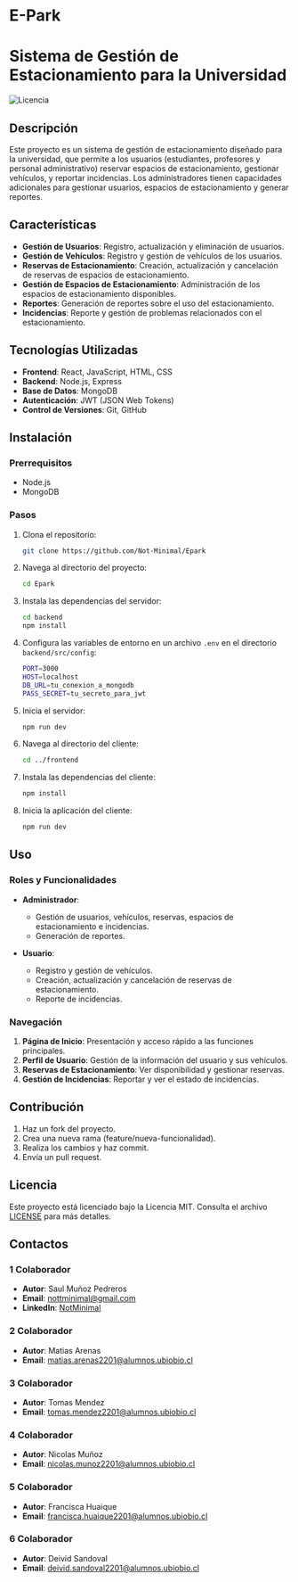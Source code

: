 # E-Park
# Sistema de Gestión de Estacionamiento para la Universidad

![Licencia](https://img.shields.io/badge/Licencia-MIT-green)

## Descripción

Este proyecto es un sistema de gestión de estacionamiento diseñado para la universidad, que permite a los usuarios (estudiantes, profesores y personal administrativo) reservar espacios de estacionamiento, gestionar vehículos, y reportar incidencias. Los administradores tienen capacidades adicionales para gestionar usuarios, espacios de estacionamiento y generar reportes.

## Características

- **Gestión de Usuarios**: Registro, actualización y eliminación de usuarios.
- **Gestión de Vehículos**: Registro y gestión de vehículos de los usuarios.
- **Reservas de Estacionamiento**: Creación, actualización y cancelación de reservas de espacios de estacionamiento.
- **Gestión de Espacios de Estacionamiento**: Administración de los espacios de estacionamiento disponibles.
- **Reportes**: Generación de reportes sobre el uso del estacionamiento.
- **Incidencias**: Reporte y gestión de problemas relacionados con el estacionamiento.

## Tecnologías Utilizadas

- **Frontend**: React, JavaScript, HTML, CSS
- **Backend**: Node.js, Express
- **Base de Datos**: MongoDB
- **Autenticación**: JWT (JSON Web Tokens)
- **Control de Versiones**: Git, GitHub

## Instalación

### Prerrequisitos

- Node.js
- MongoDB

### Pasos

1. Clona el repositorio:

    ```bash
    git clone https://github.com/Not-Minimal/Epark
    ```

2. Navega al directorio del proyecto:

    ```bash
    cd Epark
    ```

3. Instala las dependencias del servidor:

    ```bash
    cd backend
    npm install
    ```

4. Configura las variables de entorno en un archivo `.env` en el directorio `backend/src/config`:

    ```bash
    PORT=3000
    HOST=localhost
    DB_URL=tu_conexion_a_mongodb
    PASS_SECRET=tu_secreto_para_jwt
    ```

5. Inicia el servidor:

    ```bash
    npm run dev
    ```

6. Navega al directorio del cliente:

    ```bash
    cd ../frontend
    ```

7. Instala las dependencias del cliente:

    ```bash
    npm install
    ```

8. Inicia la aplicación del cliente:

    ```bash
    npm run dev
    ```

## Uso

### Roles y Funcionalidades

- **Administrador**:
  - Gestión de usuarios, vehículos, reservas, espacios de estacionamiento e incidencias.
  - Generación de reportes.

- **Usuario**:
  - Registro y gestión de vehículos.
  - Creación, actualización y cancelación de reservas de estacionamiento.
  - Reporte de incidencias.

### Navegación

1. **Página de Inicio**: Presentación y acceso rápido a las funciones principales.
2. **Perfil de Usuario**: Gestión de la información del usuario y sus vehículos.
3. **Reservas de Estacionamiento**: Ver disponibilidad y gestionar reservas.
4. **Gestión de Incidencias**: Reportar y ver el estado de incidencias.

## Contribución

1. Haz un fork del proyecto.
2. Crea una nueva rama (feature/nueva-funcionalidad).
3. Realiza los cambios y haz commit.
4. Envía un pull request.

## Licencia

Este proyecto está licenciado bajo la Licencia MIT. Consulta el archivo [LICENSE](LICENSE) para más detalles.

## Contactos

### 1 Colaborador
- **Autor**: Saul Muñoz Pedreros
- **Email**: nottminimal@gmail.com
- **LinkedIn**: [NotMinimal](https://www.linkedin.com/in/notminimal/)

### 2 Colaborador
- **Autor**: Matias Arenas
- **Email**: matias.arenas2201@alumnos.ubiobio.cl
### 3 Colaborador
- **Autor**: Tomas Mendez
- **Email**: tomas.mendez2201@alumnos.ubiobio.cl
### 4 Colaborador
- **Autor**: Nicolas Muñoz
- **Email**: nicolas.munoz2201@alumnos.ubiobio.cl
### 5 Colaborador
- **Autor**: Francisca Huaique
- **Email**: francisca.huaique2201@alumnos.ubiobio.cl
### 6 Colaborador
- **Autor**: Deivid Sandoval
- **Email**: deivid.sandoval2201@alumnos.ubiobio.cl
